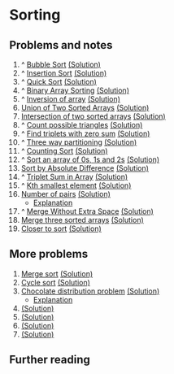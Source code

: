 # Sorting

## Problems and notes

1. ^ [Bubble Sort](https://practice.geeksforgeeks.org/problems/bubble-sort/1/?track=SPCF-Sorting&batchId=154) [(Solution)](https://github.com/thecoducer/GeeksForGeeks_DSA_Course_Solutions/blob/master/Sorting/bubble_sort.cpp)
2. ^ [Insertion Sort](https://practice.geeksforgeeks.org/problems/insertion-sort/1/?track=SPCF-Sorting&batchId=154) [(Solution)](https://github.com/thecoducer/GeeksForGeeks_DSA_Course_Solutions/blob/master/Sorting/insertion_sort.cpp)
3. ^ [Quick Sort](https://practice.geeksforgeeks.org/problems/quick-sort/1/?track=SPCF-Sorting&batchId=154) [(Solution)](https://github.com/thecoducer/GeeksForGeeks_DSA_Course_Solutions/blob/master/Sorting/quick_sort.cpp)
4. ^ [Binary Array Sorting](https://practice.geeksforgeeks.org/problems/binary-array-sorting/1/?track=SPCF-Sorting&batchId=154) [(Solution)](https://github.com/thecoducer/GeeksForGeeks_DSA_Course_Solutions/blob/master/Sorting/binary_array_sorting.cpp)
5. ^ [Inversion of array](https://practice.geeksforgeeks.org/problems/inversion-of-array/1/?track=SPCF-Sorting&batchId=154) [(Solution)]()
6. [Union of Two Sorted Arrays](https://practice.geeksforgeeks.org/problems/union-of-two-sorted-arrays/1/?track=SPCF-Sorting&batchId=154) [(Solution)](https://github.com/thecoducer/GeeksForGeeks_DSA_Course_Solutions/blob/master/Sorting/union_array.cpp)
7. [Intersection of two sorted arrays](https://practice.geeksforgeeks.org/problems/intersection-of-two-sorted-array/1/?track=SPCF-Sorting&batchId=154) [(Solution)](https://github.com/thecoducer/GeeksForGeeks_DSA_Course_Solutions/blob/master/Sorting/intersection_array.cpp)
8. ^ [Count possible triangles](https://practice.geeksforgeeks.org/problems/count-possible-triangles/1/?track=SPCF-Sorting&batchId=154) [(Solution)]()
9. ^ [Find triplets with zero sum](https://practice.geeksforgeeks.org/problems/find-triplets-with-zero-sum/1/?track=SPCF-Sorting&batchId=154) [(Solution)]()
10. ^ [Three way partitioning](https://practice.geeksforgeeks.org/problems/three-way-partitioning/1/?track=SPCF-Sorting&batchId=154) [(Solution)]()
11. ^ [Counting Sort](https://practice.geeksforgeeks.org/problems/counting-sort/1/?track=SPCF-Sorting&batchId=154) [(Solution)]()
12. ^ [Sort an array of 0s, 1s and 2s](https://practice.geeksforgeeks.org/problems/sort-an-array-of-0s-1s-and-2s/1/?track=SPCF-Sorting&batchId=154) [(Solution)](https://github.com/thecoducer/GeeksForGeeks_DSA_Course_Solutions/blob/master/Sorting/sort_0_1_2.cpp)
13. [Sort by Absolute Difference](https://practice.geeksforgeeks.org/problems/sort-by-absolute-difference/1/?track=SPCF-Sorting&batchId=154) [(Solution)]()
14. ^ [Triplet Sum in Array](https://practice.geeksforgeeks.org/problems/triplet-sum-in-array/1/?track=SPCF-Sorting&batchId=154) [(Solution)]()
15. ^ [Kth smallest element](https://practice.geeksforgeeks.org/problems/kth-smallest-element/0/?track=SPCF-Sorting&batchId=154) [(Solution)](https://github.com/thecoducer/GeeksForGeeks_DSA_Course_Solutions/blob/master/Sorting/kth-smallest-element.cpp)
16. [Number of pairs](https://practice.geeksforgeeks.org/problems/number-of-pairs/1/?track=SPCF-Sorting&batchId=154) [(Solution)](https://github.com/thecoducer/GeeksForGeeks_DSA_Course_Solutions/blob/master/Sorting/number_of_pairs.cpp)
    - [Explanation](https://www.geeksforgeeks.org/find-number-pairs-xy-yx/)
17. ^ [Merge Without Extra Space](https://practice.geeksforgeeks.org/problems/merge-two-sorted-arrays/1/?track=SPCF-Sorting&batchId=154) [(Solution)]()
18. [Merge three sorted arrays](https://practice.geeksforgeeks.org/problems/merge-three-sorted-arrays/1/?track=SPCF-Sorting&batchId=154) [(Solution)]()
19. [Closer to sort](https://practice.geeksforgeeks.org/problems/closer-to-sort/1/?track=SPCF-Sorting&batchId=154) [(Solution)]()


## More problems

1. [Merge sort](https://practice.geeksforgeeks.org/problems/merge-sort/1/) [(Solution)](https://github.com/thecoducer/GeeksForGeeks_DSA_Course_Solutions/blob/master/Sorting/More/merge_sort.cpp)
2. [Cycle sort](https://www.geeksforgeeks.org/cycle-sort/) [(Solution)](https://github.com/thecoducer/GeeksForGeeks_DSA_Course_Solutions/blob/master/Sorting/More/cycle_sort.cpp)
3. [Chocolate distribution problem](https://practice.geeksforgeeks.org/problems/chocolate-distribution-problem/0) [(Solution)](https://github.com/thecoducer/GeeksForGeeks_DSA_Course_Solutions/blob/master/Sorting/More/chocolate_distribution_problem.cpp)
    - [Explanation](https://www.geeksforgeeks.org/chocolate-distribution-problem/)
4. []() [(Solution)]()
5. []() [(Solution)]()
6. []() [(Solution)]()
7. []() [(Solution)]()


## Further reading
